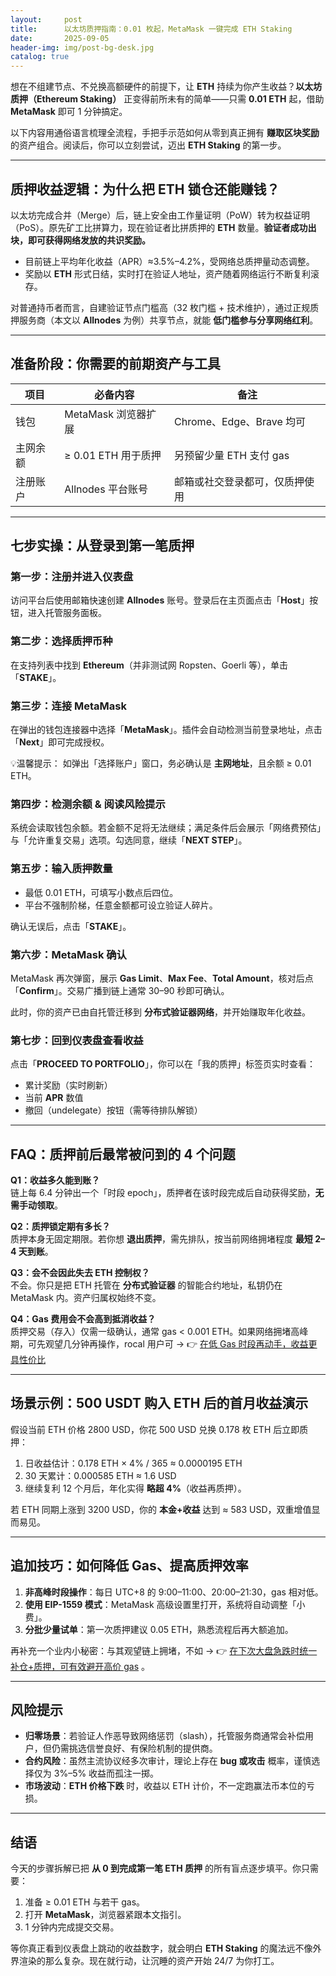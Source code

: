 ```yaml
---
layout:     post
title:      以太坊质押指南：0.01 枚起，MetaMask 一键完成 ETH Staking
date:       2025-09-05
header-img: img/post-bg-desk.jpg
catalog: true
---
```


想在不组建节点、不兑换高额硬件的前提下，让 **ETH** 持续为你产生收益？**以太坊质押（Ethereum Staking）** 正变得前所未有的简单——只需 **0.01 ETH** 起，借助 **MetaMask** 即可 1 分钟搞定。

以下内容用通俗语言梳理全流程，手把手示范如何从零到真正拥有 **赚取区块奖励** 的资产组合。阅读后，你可以立刻尝试，迈出 **ETH Staking** 的第一步。

---

## 质押收益逻辑：为什么把 ETH 锁仓还能赚钱？

以太坊完成合并（Merge）后，链上安全由工作量证明（PoW）转为权益证明（PoS）。原先矿工比拼算力，现在验证者比拼质押的 **ETH** 数量。**验证者成功出块，即可获得网络发放的共识奖励。**

* 目前链上平均年化收益（APR）≈3.5%–4.2%，受网络总质押量动态调整。  
* 奖励以 **ETH** 形式日结，实时打在验证人地址，资产随着网络运行不断复利滚存。

对普通持币者而言，自建验证节点门槛高（32 枚门槛 + 技术维护），通过正规质押服务商（本文以 **Allnodes** 为例）共享节点，就能 **低门槛参与分享网络红利**。

---

## 准备阶段：你需要的前期资产与工具

| 项目         | 必备内容                              | 备注                              |
|--------------|---------------------------------------|-----------------------------------|
| 钱包         | MetaMask 浏览器扩展                  | Chrome、Edge、Brave 均可           |
| 主网余额     | ≥ 0.01 ETH 用于质押                   | 另预留少量 ETH 支付 gas            |
| 注册账户     | Allnodes 平台账号                    | 邮箱或社交登录都可，仅质押使用     |

---

## 七步实操：从登录到第一笔质押

### 第一步：注册并进入仪表盘
访问平台后使用邮箱快速创建 **Allnodes** 账号。登录后在主页面点击「**Host**」按钮，进入托管服务面板。

### 第二步：选择质押币种
在支持列表中找到 **Ethereum**（并非测试网 Ropsten、Goerli 等），单击「**STAKE**」。

### 第三步：连接 MetaMask
在弹出的钱包连接器中选择「**MetaMask**」。插件会自动检测当前登录地址，点击「**Next**」即可完成授权。

💡温馨提示：
如弹出「选择账户」窗口，务必确认是 **主网地址**，且余额 ≥ 0.01 ETH。

### 第四步：检测余额 & 阅读风险提示
系统会读取钱包余额。若金额不足将无法继续；满足条件后会展示「网络费预估」与「允许重复交易」选项。勾选同意，继续「**NEXT STEP**」。

### 第五步：输入质押数量
- 最低 0.01 ETH，可填写小数点后四位。  
- 平台不强制阶梯，任意金额都可设立验证人碎片。

确认无误后，点击「**STAKE**」。

### 第六步：MetaMask 确认
MetaMask 再次弹窗，展示 **Gas Limit**、**Max Fee**、**Total Amount**，核对后点「**Confirm**」。交易广播到链上通常 30–90 秒即可确认。

此时，你的资产已由自托管迁移到 **分布式验证器网络**，并开始赚取年化收益。

### 第七步：回到仪表盘查看收益
点击「**PROCEED TO PORTFOLIO**」，你可以在「我的质押」标签页实时查看：

- 累计奖励（实时刷新）  
- 当前 **APR** 数值  
- 撤回（undelegate）按钮（需等待排队解锁）

---

## FAQ：质押前后最常被问到的 4 个问题

**Q1：收益多久能到账？**  
链上每 6.4 分钟出一个「时段 epoch」，质押者在该时段完成后自动获得奖励，**无需手动领取**。

**Q2：质押锁定期有多长？**  
质押本身无固定期限。若你想 **退出质押**，需先排队，按当前网络拥堵程度 **最短 2–4 天到账**。

**Q3：会不会因此失去 ETH 控制权？**  
不会。你只是把 ETH 托管在 **分布式验证器** 的智能合约地址，私钥仍在 MetaMask 内。资产归属权始终不变。

**Q4：Gas 费用会不会高到抵消收益？**  
质押交易（存入）仅需一级确认，通常 gas < 0.001 ETH。如果网络拥堵高峰期，可先观望几分钟再操作，rocal 用户可 → 👉 [在低 Gas 时段再动手，收益更具性价比](https://okxdog.com/)

---

## 场景示例：500 USDT 购入 ETH 后的首月收益演示

假设当前 ETH 价格 2800 USD，你花 500 USD 兑换 0.178 枚 ETH 后立即质押：

1. 日收益估计：0.178 ETH × 4% / 365 ≈ 0.0000195 ETH  
2. 30 天累计：0.000585 ETH ≈ 1.6 USD  
3. 继续复利 12 个月后，年化实得 **略超 4%**（收益再质押）。

若 ETH 同期上涨到 3200 USD，你的 **本金+收益** 达到 ≈ 583 USD，双重增值显而易见。

---

## 追加技巧：如何降低 Gas、提高质押效率

1. **非高峰时段操作**：每日 UTC+8 的 9:00–11:00、20:00–21:30，gas 相对低。  
2. **使用 EIP-1559 模式**：MetaMask 高级设置里打开，系统将自动调整「小费」。  
3. **分批少量试单**：第一次质押建议 0.05 ETH，熟悉流程后再大额追加。

再补充一个业内小秘密：与其观望链上拥堵，不如 → 👉 [在下次大盘急跌时统一补仓+质押，可有效避开高价 gas](https://okxdog.com/) 。

---

## 风险提示

- **归零场景**：若验证人作恶导致网络惩罚（slash），托管服务商通常会补偿用户，但仍需挑选信誉良好、有保险机制的提供商。  
- **合约风险**：虽然主流协议经多次审计，理论上存在 **bug 或攻击** 概率，谨慎选择仅为 3%–5% 收益而孤注一掷。  
- **市场波动**：**ETH 价格下跌** 时，收益以 ETH 计价，不一定跑赢法币本位的亏损。

---

## 结语

今天的步骤拆解已把 **从 0 到完成第一笔 ETH 质押** 的所有盲点逐步填平。你只需要：

1. 准备 ≥ 0.01 ETH 与若干 gas。  
2. 打开 **MetaMask**，浏览器紧跟本文指引。  
3. 1 分钟内完成提交交易。  

等你真正看到仪表盘上跳动的收益数字，就会明白 **ETH Staking** 的魔法远不像外界渲染的那么复杂。现在就行动，让沉睡的资产开始 24/7 为你打工。
